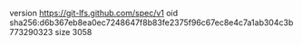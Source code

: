 version https://git-lfs.github.com/spec/v1
oid sha256:d6b367eb8ea0ec7248647f8b83fe2375f96c67ec8e4c7a1ab304c3b773290323
size 3058
